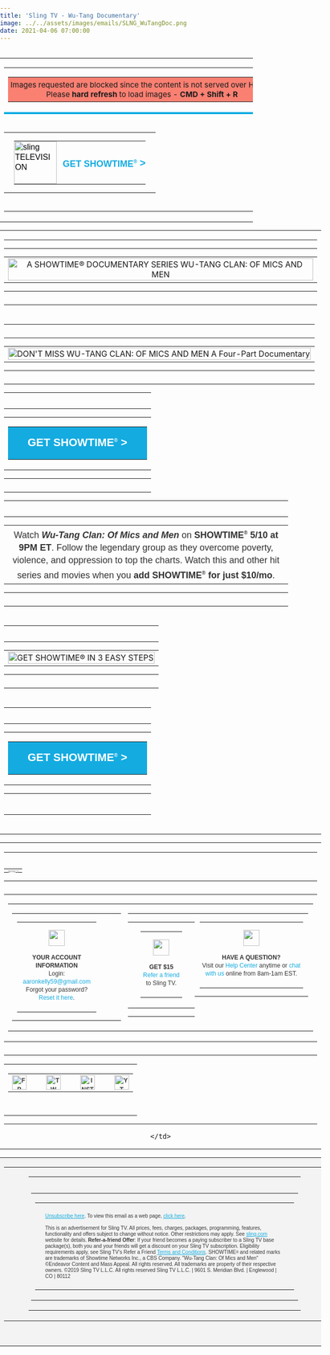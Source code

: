 ```yaml
---
title: 'Sling TV - Wu-Tang Documentary'
image: ../../assets/images/emails/SLNG_WuTangDoc.png
date: 2021-04-06 07:00:00
---
```


<!DOCTYPE html PUBLIC "-//W3C//DTD XHTML 1.0 Transitional//EN" "http://www.w3.org/TR/xhtml1/DTD/xhtml1-transitional.dtd">
<html xmlns="http://www.w3.org/1999/xhtml" xmlns:v="urn:schemas-microsoft-com:vml" xmlns:o="urn:schemas-microsoft-com:office:office">
<head>
<title>Sling TELEVISION</title>
<meta http-equiv="Content-Type" content="text/html; charset=utf-8">
<meta http-equiv="X-UA-Compatible" content="IE=edge">
<meta name="viewport" content="width=device-width, initial-scale=1.0">
<meta name="format-detection" content="telephone=no">
<style type="text/css">
@font-face {
    font-family: 'brandon_text_regular';
    src: url('https://cdn.wearelift.net/sling/email/brandontext_regular_macroman/Brandon_txt_reg-webfont.eot');
    src: url('https://cdn.wearelift.net/sling/email/brandontext_regular_macroman/Brandon_txt_reg-webfont.eot?#iefix') format('embedded-opentype'),
         url('https://cdn.wearelift.net/sling/email/brandontext_regular_macroman/Brandon_txt_reg-webfont.woff2') format('woff2'),
         url('https://cdn.wearelift.net/sling/email/brandontext_regular_macroman/Brandon_txt_reg-webfont.woff') format('woff'),
         url('https://cdn.wearelift.net/sling/email/brandontext_regular_macroman/Brandon_txt_reg-webfont') format('truetype');
    font-weight: normal; font-style: normal; text-decoration: none;
}
@font-face {
    font-family: 'brandon_text_boldbold';
    src: url('https://cdn.wearelift.net/sling/email/brandontext_bold_macroman/Brandon_txt_bld-webfont.eot') !important;
    src: url('https://cdn.wearelift.net/sling/email/brandontext_bold_macroman/Brandon_txt_bld-webfont.eot?#iefix') format('embedded-opentype'),
         url('https://cdn.wearelift.net/sling/email/brandontext_bold_macroman/Brandon_txt_bld-webfont.woff2') format('woff2'),
         url('https://cdn.wearelift.net/sling/email/brandontext_bold_macroman/Brandon_txt_bld-webfont.woff') format('woff'),
         url('https://cdn.wearelift.net/sling/email/brandontext_bold_macroman/Brandon_txt_bld-webfont') format('truetype');
    font-weight: bold; font-style: normal; text-decoration: none;
}
@font-face {
    font-family: 'brandon_text_bolditalic';
    src: url('https://cdn.wearelift.net/sling/email/brandontext_bolditalic_macroman/Brandon_txt_bld_it-webfont.eot');
    src: url('https://cdn.wearelift.net/sling/email/brandontext_bolditalic_macroman/Brandon_txt_bld_it-webfont.eot?#iefix') format('embedded-opentype'),
         url('https://cdn.wearelift.net/sling/email/brandontext_bolditalic_macroman/Brandon_txt_bld_it-webfont.woff2') format('woff2'),
         url('https://cdn.wearelift.net/sling/email/brandontext_bolditalic_macroman/Brandon_txt_bld_it-webfont.woff') format('woff'),
         url('https://cdn.wearelift.net/sling/email/brandontext_bolditalic_macroman/Brandon_txt_bld_it-webfont') format('truetype');
    font-weight: bold; font-style: italic; text-decoration: none;
}
body {
 margin: 0 !important;
 padding: 0 !important;
 -webkit-text-size-adjust: 100% !important;
 -ms-text-size-adjust: 100% !important;
 -webkit-font-smoothing: antialiased !important;
}
img {
 border: 0 !important;
 outline: none !important;
}
p {
 Margin: 0px !important;
 Padding: 0px !important;
}
table {
 border-collapse: collapse;
 mso-table-lspace: 0px;
 mso-table-rspace: 0px;
}
td, a, span {
 border-collapse: collapse;
}
.ExternalClass * {
 line-height: 100%;
}
.em_defaultlink a {
 color: inherit !important;
 text-decoration: none !important;
}
span.MsoHyperlink {
 mso-style-priority: 99;
 color: inherit;
}
span.MsoHyperlinkFollowed {
 mso-style-priority: 99;
 color: inherit;
}
.em_footer a {
 color: #848484;
 text-decoration: none;
}
.em_blu a {
 color: #cff0f9;
 text-decoration: none;
}
.em_font121 a {
 color: #21bee7;
 text-decoration: none;
}
.em_white {
 color: #ffffff;
 text-decoration: none;
}
.em_gray a {
 color: #323232;
 text-decoration: none;
}
.em_blk a {
 text-decoration: none;
 color: #323232;
}
.em_blk2 a {
 text-decoration: none;
 color: #000000;
}
.em_blk3 a {
 text-decoration: none;
 color: #363636;
}
  /*new bp*/
@media only screen and (max-width: 640px) {
  .font_16{
    font-size:16px!important;
  }
  .desktop-hide{
    display: block !important;
    max-height: none !important;
  }
}
/*Stylesheet for the devices width between 481px to 639px*/
 @media only screen and (min-width:481px) and (max-width:639px) {
.em_main_table {
 width: 480px !important;
}
.em_wrapper {
 width: 100% !important;
}
.em_aside {
 padding: 0px 10px!important;
}
.em_hide {
 display: none !important;
}
.em_hide_desktop { display: table !important; float: none !important; width: 100% !important; overflow: visible !important; height: auto !important; }
.em_center {text-align:center !important;}
.em_full_img {
 width: 100% !important;
 height: auto !important;
}
.em_height {
 height: 20px !important;
 font-size: 1px !important;
 line-height: 1px !important;
}
.em_side15 {
 width: 10px !important;
}
.em_footer_txt {
 font-size: 8px !important;
 line-height: 11px !important;
}
.em_side {
 width: 10px !important;
}
.em_h20 {
 height: 20px !important;
}
.em_f12 {
 font-size: 14px !important;
 line-height: 15px !important;
}
.em_f8 {
 font-size: 10px !important;
 line-height: 13px !important;
}
.em_img { width: 100% !important; height: auto !important; }
.em_img4 {
 width: 55px !important;
 height: 55px !important;
}
.em_w65 {
 width: 65px !important;
}
.em_bottom1 {
 padding-bottom: 5px !important;
}
.em_w27 {
 width: 30px !important;
}
.em_h5 {
 height: 5px !important;
 line-height: 1px !important;
 font-size: 1px !important;
}
.text7 {
 font-size: 15px !important;
 line-height: 17px !important;
}
.em_sicon {
 width: 25px !important;
 height: 25px !important;
}
.em_w300 {
 width: 350px !important;
}
.em_img3 {
 width: 100% !important;
 height: 140px !important;
}
.em_iconwidth {
 width: 5px !important;
 height: 9px !important;
}
.em_top {
 padding-top: 20px !important;
}
.em_font18 {
 font-size: 18px !important;
}
.em_width8 {
 width: 9px !important;
 height: auto !important;
}
.em_wrapper1 {
 width: 280px !important;
}
.em_font16 {
 font-size: 16px !important;
}
.em_width8 {
 width: 8px !important;
 height: auto !important;
}
.em_text {
 font-size: 15px !important;
 line-height: 17px !important;
}
.em_text1 {
 font-size: 13px !important;
 line-height: 15px !important;
}
.em_text11 {
 font-size: 14px !important;
 line-height: 16px !important;
}
.em_auto {
 height: auto !important;
}
.em_right {
 text-align: right !important;
}
.em_wrapper2 {
 width: 460px !important;
}
.em_wrapper3 {
 width: 219px !important;
}
.em_font121 {
 font-size: 15px !important;
 line-height: 19px !important;
}
.em_padn {
 padding: 0px !important;
}
.em_full_img1 {
 width: 230px !important;
 height: auto !important;
}
.em_f {
 font-size: 12px !important;
 line-height: 13px !important;
}
.em_f1 {
 font-size: 10px !important;
 line-height: 13px !important;
}
.em_f2 {
 font-size: 9px !important;
 line-height: 12px !important;
 padding: 0px 2px 0px 2px !important;
}
.em_w {
 width: 460px !important;
}
.em_font2 {
 font-size: 18px !important;
 line-height: 20px !important;
}
.em_font24 {
 font-size: 24px !important;
 line-height: 26px !important;
}
.em_font3 {
 font-size: 32px !important;
 line-height: 36px !important;
 }
 .em_font4 {
 font-size: 40px !important;
 line-height: 44px !important;
}
.em_full_img3 {
 width: 240px !important;
 height: auto !important;
}
  .w_320 {  width: 480px !important; }
.em_auto_h {height:auto !important;}
}
 @media only screen and (min-width:375px) and (max-width:480px) {
.em_main_table {
 width: 374px !important;
}
.em_wrapper {
 width: 100% !important;
}
.em_aside {
 padding: 0px 10px !important;
}
.em_hide {
 display: none !important;
}
.em_hide_desktop { display: table !important; float: none !important; width: 100% !important; overflow: visible !important; height: auto !important; }
.em_center {text-align:center !important;}
.em_full_img {
 width: 100% !important;
 height: auto !important;
}
.em_height {
 height: 20px !important;
 font-size: 1px !important;
 line-height: 1px !important;
}
.em_side15 {
 width: 10px !important;
}
.em_font121 {
 font-size: 15px !important;
 line-height: 19px !important;
}
.em_img { width: 100% !important; height: auto !important; }
.em_img98 {
 width: 76px !important;
 height: auto !important;
}
.em_arrow {
 width: 6px !important;
 height: auto !important;
}
.em_footer_txt {
 font-size: 8px !important;
 line-height: 11px !important;
}
.em_side {
 width: 10px !important;
}
.em_side1 img {
 width: 10px !important;
}
.em_h20 {
 height: 20px !important;
}
.em_f12 {
 font-size: 12px !important;
 line-height: 18px !important;
 letter-spacing: 1px !important;
}
.em_cta {
 width: 260px !important;
}
.em_font2 a {
 font-size: 18px !important;
}
.em_font2 {
 font-size: 18px !important;
 line-height: 20px !important;
}
.em_font24 {
 font-size: 24px !important;
 line-height: 26px !important;
}
.em_font3 {
 font-size: 32px !important;
 line-height: 36px !important;
}
.em_font4 {
 font-size: 40px !important;
 line-height: 44px !important;
}
.em_imgarrow {
 width: 12px !important;
 height: 31px !important;
}
.em_f8 {
 font-size: 8px !important;
 line-height: 11px !important;
}
.em_img3 {
 width: 100% !important;
 height: 140px !important;
}
.em_w300 {
 width: 300px !important;
}
.em_img4 {
 width: 45px !important;
 height: 45px !important;
}
.em_w65 {
 width: 65px !important;
}
.em_bottom1 {
 padding-bottom: 5px !important;
}
.em_padn {
 padding: 0px !important;
}
.em_full_img1 {
 width: 177px !important;
 height: auto !important;
}
.em_f {
 font-size: 12px !important;
 line-height: 13px !important;
}
.em_f1 {
 font-size: 10px !important;
 line-height: 13px !important;
}
.em_f2 {
 font-size: 8px !important;
 line-height: 12px !important;
 padding: 0px 2px 0px 2px !important;
}
.em_w {
 width: 354px !important;
}
.w_320 {  width: 374px !important; }
.em_full_img3 {
 width: 187px !important;
 height: auto !important;
}
.em_auto_h {height:auto !important;}
}
 @media only screen and (max-width:374px) {
.em_main_table {
 width: 320px !important;
}
.em_wrapper {
 width: 100% !important;
}
.em_aside {
 padding: 0px 10px !important;
}
.em_hide {
 display: none !important;
}
.em_hide_desktop { display: table !important; float: none !important; width: 100% !important; overflow: visible !important; height: auto !important; }
.em_center {text-align:center !important;}
.em_full_img {
 width: 100% !important;
 height: auto !important;
}
.em_height {
 height: 20px !important;
 font-size: 1px !important;
 line-height: 1px !important;
}
.em_side15 {
 width: 10px !important;
}
.em_font121 {
 font-size: 15px !important;
 line-height: 19px !important;
}
.em_img { width: 100% !important; height: auto !important; }
.em_img98 {
 width: 76px !important;
 height: auto !important;
}
.em_arrow {
 width: 6px !important;
 height: auto !important;
}
.em_footer_txt {
 font-size: 8px !important;
 line-height: 11px !important;
}
.em_side {
 width: 10px !important;
}
.em_padn {
 padding: 0px !important;
}
.em_full_img1 {
 width: 150px !important;
 height: auto !important;
}
.em_f {
 font-size: 12px !important;
 line-height: 13px !important;
}
.em_f1 {
 font-size: 10px !important;
 line-height: 13px !important;
}
.em_f2 {
 font-size: 8px !important;
 line-height: 12px !important;
 padding: 0px 2px 0px 2px !important;
}
.em_font2 {
 font-size: 18px !important;
 line-height: 20px !important;
}
.em_font24 {
 font-size: 23px !important;
 line-height: 26px !important;
}
.em_font3 {
 font-size: 32px !important;
 line-height: 36px !important;
}
.em_font4 {
 font-size: 40px !important;
 line-height: 44px !important;
}
.em_w {
 width: 300px !important;
}
.em_b {
 padding-bottom: 11px !important;
}
.w_320 {  width: 320px !important; }
.em_full_img3 {
 width: 160px !important;
 height: auto !important;
}
.em_auto_h {height:auto !important;}
}
      @media only screen and (max-width: 480px) {
        .container {width: 100% !important;}
        .footer { width:auto !important; margin-left:0; }
        .mobile-hidden { display:none !important; }
        .logo { display:block !important; padding:0 !important; }
        .header img{max-width:100% !important;height:auto !important; max-height:auto !important;}
        .photo img { width:100% !important; max-width:100% !important; height:auto !important;}
        .drop { display:block !important; width: 100% !important; float:left; clear:both;}
        .font-cta-top { font-size:16px !important; }
        .font-cta-top-arrow { font-size:16px !important; vertical-align:0px !important; }
        .headline_font { font-size:44px !important; line-height: 46px !important; }
        .subheadline_font { font-size:24px !important; line-height: 26px !important; }
        .main_font { font-size:16px !important; line-height: 18px !important; }
        .body_disclaimer_font { font-size:10px !important; line-height: 12px !important; }
        .footer_social { padding-top:30px !important; }
        .footerlogo { display:block !important; width: 100% !important; padding-top:15px; float:left; clear:both;}
        .nav4, .nav5, .nav6 { display: none !important; }
        .tableBlock {width:100% !important;}
        .responsive-td {width:100% !important; display:block !important; padding:0 !important; }
        .fluid, .fluid-centered {
          width: 100% !important;
          max-width: 100% !important;
          height: auto !important;
          margin-left: auto !important;
          margin-right: auto !important;
        }
        .fluid-centered {
          margin-left: auto !important;
          margin-right: auto !important;
        }
        /* MOBILE GLOBAL STYLES - DO NOT CHANGE */
        body { padding: 0px !important; font-size: 16px !important; line-height: 150% !important;}
        h1 { font-size: 22px !important; line-height: normal !important;}
        h2 { font-size: 20px !important; line-height: normal !important;}
        h3 { font-size: 18px !important; line-height: normal !important;}
        .buttonstyles {
          font-family:arial,helvetica,sans-serif !important;
          font-size: 16px !important;
          padding: 10px !important;
        }
        /* END OF MOBILE GLOBAL STYLES - DO NOT CHANGE */
      }
      @media only screen and (max-width: 640px) {
        .container { width:100% !important; }
        .mobile-hidden { display:none !important; }
        .logo { display:block !important; padding:0 !important; }
        .photo img { width:100% !important; height:auto !important;}
        .nav5, .nav6 { display: none !important;}
        .fluid, .fluid-centered {
          width: 100% !important;
          max-width: 100% !important;
          height: auto !important;
          margin-left: auto !important;
          margin-right: auto !important;
        }
        .fluid-centered {
          margin-left: auto !important;
          margin-right: auto !important;
        }
      }
    </style>
<style>
  [style*="brandon_text_regular"] {
    font-family: 'brandon_text_regular', Arial, sans-serif !important;}
  [style*="brandon_text_boldbold"] {
    font-family: 'brandon_text_boldbold', Arial, sans-serif !important;}  
</style>
<!--[if gte mso 9]>  <xml>    <o:OfficeDocumentSettings>      <o:AllowPNG/>      <o:PixelsPerInch>96</o:PixelsPerInch>   </o:OfficeDocumentSettings>  </xml>  <![endif]-->
<!--[if mso]>      <style type="text/css">        body, table, td {font-family: Arial,  sans-serif !important;}      </style>      <![endif]-->
    <!--[if mso]>       <style type="text/css">           /* Begin Outlook Font Fix */           body, table, td {               font-family: Arial, Helvetica, sans-serif ;               font-size:16px;               color:#000000;               line-height:1;           }           /* End Outlook Font Fix */       </style>     <![endif]-->
</head>
<body style="margin:0px; padding:0px;"><style type="text/css">
div.preheader 
{ display: none !important; } 
</style>
<div class="preheader" style="font-size: 1px; display: none !important;">wu tang</div>

<!--Full width table start-->
<table width="100%" border="0" cellspacing="0" cellpadding="0" bgcolor="#ffffff">
  <!--HEADER SECTION -->
    <table cellpadding="0" cellspacing="0" width="100%" style="min-width: 100%; " class="stylingblock-content-wrapper"><tr><td class="stylingblock-content-wrapper camarker-inner"><table width="640" cellpadding="0" cellspacing="0" border="0" align="center" class="em_main_table" style="table-layout:fixed;  width:640px;">
   <tr>
    <td align="center" valign="top">
      <table align="center" border="0" cellpadding="0" cellspacing="0" style="table-layout:fixed; width:100%; max-width:640px;background-color:salmon;" width="640">
        <tr>
          <td align="center" style="padding: 5px;font-size: 15px;" valign="top">
          Images requested are blocked since the content is not served over HTTPS<br/>
          Please <strong>hard refresh</strong> to load images - <strong>CMD + Shift + R</strong>
        </td>
        </tr>
      </table>
    </td>
  </tr>
  <tr>
   <td align="center" style="padding: 20px 0px; border-top:solid 4px #00abe3;" valign="top">
    <table align="center" border="0" cellpadding="0" cellspacing="0" style="table-layout:fixed; width:100%; max-width:640px;" width="640">
      <tr>
       <td align="center" style="padding: 0px 20px;" valign="top">
        <table align="center" border="0" cellpadding="0" cellspacing="0" style="width:100%; max-width:640px;" width="640">
          <tr>
           <td align="left" style="padding:0px 6px 0px 0px; text-align:left;" valign="top" width="85">
            <a href="http://click.mail.sling.com/?qs=4fed73bfd06b250e88591bc2e23dc6193e7595e569323de1854e367ef03425631cc8a1e1f7b27af2adeb77524e5e570723f7bb949d69827f"  style="text-decoration:none;" target="_blank"><img alt="sling TELEVISION" border="0" class="em_img98" src="http://image.mail.sling.com/lib/fe9813727565027976/m/10/39f3cfe8-30b5-42f7-a1a1-d1dd087387d4.png" style="display:block; font-family:Arial, sans-serif; font-size:16px; line-height:20px; color:#000000;" width="85"></a></td><td align="right" class="font-cta-top" style="font-family:'brandon_text_regularregular', Arial, sans-serif; font-size:18px; line-height:21px; text-transform:uppercase; text-align:right; color:#14ABE0; padding:0px 0px 0px 6px; text-align:right;" valign="middle">
            <a class="font-cta-top" href="http://click.mail.sling.com/?qs=4fed73bfd06b250ed0d39851ae4f224f6e40f1189ab21f9b1f4f31b40edd64ee3d0bb2146e328e0f28e61560181ff9217b52268f525db0e3" style="text-decoration:none; color:#14ABE0; white-space:nowrap;font-weight:bold;" target="_blank" >GET SHOWTIME<sup style="font-size:10px;">®</sup> <span class="font-cta-top-arrow" style="vertical-align:1px; font-family:'Lucida Sans Unicode', 'Lucida Grande', sans-serif; font-weight:600; font-size:20px;">&gt;</span></a></td></tr></table></td></tr></table></td></tr></table></td></tr></table>

  <!--//HEADER SECTION -->
  <!--BODY SECTION -->
  <tr>
    <td align="center" valign="top"><table width="640" cellpadding="0" cellspacing="0" border="0" align="center" class="em_main_table" style="table-layout:fixed;  width:640px;">
        <tr>
          <td align="center" valign="top">
                <table cellpadding="0" cellspacing="0" width="100%" class="stylingblock-content-wrapper" style="min-width: 100%; "><tr><td class="stylingblock-content-margin-cell" style="padding: 0px 0px 10px; "><table cellpadding="0" cellspacing="0" width="100%" style="background-color: transparent; min-width: 100%; " class="stylingblock-content-wrapper"><tr><td style="padding: 0px; " class="stylingblock-content-wrapper camarker-inner"><table width="100%" cellspacing="0" cellpadding="0"><tr><td align="center"><a href="http://click.mail.sling.com/?qs=4fed73bfd06b250ee1a1cd7aca62592a4a7cdeb2f48bf9293ade180d3c48c350985882cd451b0bc64f95ebfdba070762e956db5e6f519701" title=""   data-linkto="https://">
<img src="http://image.mail.sling.com/lib/fe9813727565027976/m/11/2eab51ca-f490-48df-a45c-64ef67f85e72.png" alt="A SHOWTIME® DOCUMENTARY SERIES WU-TANG CLAN: OF MICS AND MEN" width="640" style="display: block; padding: 0px; text-align: center; height: auto; width: 100%; border: 0px;"></a></td></tr></table></td></tr></table></td></tr></table>   
   </td>
    </tr>
    <tr>
   <td align="center" valign="top">
    <table cellpadding="0" cellspacing="0" width="100%" class="stylingblock-content-wrapper" style="min-width: 100%; "><tr><td class="stylingblock-content-margin-cell" style="padding: 10px 0px; "><table cellpadding="0" cellspacing="0" width="100%" style="background-color: transparent; min-width: 100%; " class="stylingblock-content-wrapper"><tr><td style="padding: 0px; " class="stylingblock-content-wrapper camarker-inner"><table width="100%" cellspacing="0" cellpadding="0"><tr><td align="center">
<img data-assetid="4374" src="http://image.mail.sling.com/lib/fe9813727565027976/m/11/a071398e-2e99-4c3d-857d-d2f691348ca7.png" alt="DON'T MISS WU-TANG CLAN: OF MICS AND MEN A Four-Part Documentary" width="640" style="display: block; padding: 0px; text-align: center; height: auto; width: 100%; border: 0px;"></td></tr></table></td></tr></table></td></tr></table><table cellpadding="0" cellspacing="0" width="100%" class="stylingblock-content-wrapper" style="min-width: 100%; "><tr><td class="stylingblock-content-margin-cell" style="padding: 15px 0px 10px; "><table cellpadding="0" cellspacing="0" width="100%" style="background-color: transparent; min-width: 100%; " class="stylingblock-content-wrapper"><tr><td style="padding: 0px; " class="stylingblock-content-wrapper camarker-inner"><table width="100%" border="0" cellspacing="0" cellpadding="0" align="center"><tr><td align="center"><table border="0" cellspacing="0" cellpadding="0"><tr>
<td class="innertd buttonblock" bgcolor="#14ABE0" style=" border-radius: 0px; -moz-border-radius: 0px; -webkit-border-radius: 0px; background-color: #14ABE0;">
  <a style=" font-size: 22px; font-family: Arial, Helvetica, sans-serif, brandon_text_boldbold; font-weight: bold; color: #FFFFFF; text-align: center; text-transform: uppercase;text-decoration: none; display: block; background-color: #14ABE0; border: 1px solid #14ABE0; padding: 15px 30px; border-radius: 0px; -moz-border-radius: 0px; -webkit-border-radius: 0px;" target="_blank" href="http://click.mail.sling.com/?qs=4fed73bfd06b250ec78b0cf842865cf2bd3091e650c5134cc7ab4ebc3e8fb3ecbefd9aef1e7f3236397988d9c7f4c1d26a5775d2006704d6" title=""   data-linkto="https://">GET SHOWTIME<sup style="font-size:10px;">®</sup> &gt;</a>
  </td></tr></table></td></tr></table></td></tr></table></td></tr></table><table cellpadding="0" cellspacing="0" width="100%" class="stylingblock-content-wrapper" style="min-width: 100%; "><tr><td class="stylingblock-content-margin-cell" style="padding: 15px 0px 10px; "><table cellpadding="0" cellspacing="0" width="100%" style="background-color: transparent; min-width: 100%; " class="stylingblock-content-wrapper"><tr><td style="padding: 0px; " class="stylingblock-content-wrapper camarker-inner"><table align="center">
  
  <tr><td>
    <div style="text-align: center;max-width:550px;">
      <span style="text-align: center; line-height: 25px; font-size: 18px; font-family:'Brandon Text','brandon_text_regular', arial,sans-serif; color: #333333;">Watch <strong><i>W<span>u</span>-<span>T</span>a<span>ng</span> C<span>la</span>n: <span>O</span>f M<span>ic</span>s a<span>nd</span> Men</i></strong> on <strong> SHOWTIME<sup style="font-size:10px;">®</sup> 5/10 at <span>9P</span><span>M</span> E<span>T</span></strong>. Follow the legendary group as they overcome poverty, violence, and oppression to top the charts. Watch this and other hit series and movies when you <strong>add SHOWTIME<sup style="font-size:10px;">®</sup> for just $10/mo</strong>.</span></div>
    </td></tr>
  
</table>

</td></tr></table></td></tr></table>
   
   </td>
    </tr>
    <tr>
   <td>
    <table cellpadding="0" cellspacing="0" width="100%" class="stylingblock-content-wrapper" style="min-width: 100%; "><tr><td class="stylingblock-content-margin-cell" style="padding: 15px 0px 10px; "><table cellpadding="0" cellspacing="0" width="100%" style="background-color: transparent; min-width: 100%; " class="stylingblock-content-wrapper"><tr><td style="padding: 0px; " class="stylingblock-content-wrapper camarker-inner"><table width="100%" cellspacing="0" cellpadding="0"><tr><td align="center"><a href="http://click.mail.sling.com/?qs=4fed73bfd06b250e0a113546fa8bd4dfd03f976d6acd615654eef2aea794d0b496154f01443785c3c9fd754da2a3b271cd0d2415fcb1d962" title=""   data-linkto="https://">
<img data-assetid="4376" src="http://image.mail.sling.com/lib/fe9813727565027976/m/11/bc9469f6-dfb6-4e87-9ac5-10f08dcf3ccf.png" alt="GET SHOWTIME® IN 3 EASY STEPS" width="640" style="display: block; padding: 0px; text-align: center; height: auto; width: 100%; border: 0px;"></a></td></tr></table></td></tr></table></td></tr></table>
   
   </td>
    </tr>
    <tr>
   <td align="center" valign="top">
    <table cellpadding="0" cellspacing="0" width="100%" class="stylingblock-content-wrapper" style="min-width: 100%; "><tr><td class="stylingblock-content-margin-cell" style="padding: 15px 0px 25px; "><table cellpadding="0" cellspacing="0" width="100%" style="background-color: transparent; min-width: 100%; " class="stylingblock-content-wrapper"><tr><td style="padding: 0px; " class="stylingblock-content-wrapper camarker-inner"><table width="100%" border="0" cellspacing="0" cellpadding="0" align="center"><tr><td align="center"><table border="0" cellspacing="0" cellpadding="0"><tr><td class="innertd buttonblock" bgcolor="#14ABE0" style=" border-radius: 0px; -moz-border-radius: 0px; -webkit-border-radius: 0px; background-color: #14ABE0;">
  <a style=" font-size: 22px; font-family: Arial, Helvetica, sans-serif, brandon_text_boldbold; font-weight: bold; color: #FFFFFF; text-align: center; text-transform: uppercase;text-decoration: none; display: block; background-color: #14ABE0; border: 1px solid #14ABE0; padding: 15px 30px; border-radius: 0px; -moz-border-radius: 0px; -webkit-border-radius: 0px;" target="_blank" href="http://click.mail.sling.com/?qs=4fed73bfd06b250ec78b0cf842865cf2bd3091e650c5134cc7ab4ebc3e8fb3ecbefd9aef1e7f3236397988d9c7f4c1d26a5775d2006704d6" title=""   data-linkto="https://">GET SHOWTIME<sup style="font-size:10px;">®</sup> &gt;</a>
  </td></tr></table></td></tr></table></td></tr></table></td></tr></table>  
   
   </td>
    </tr>
    <tr>
   <td align="center" valign="top">
   
    
   
   </td>
    </tr>
    <tr>
   <td valign="top" align="center">
 
     
 
   </td>
    </tr>
    <tr>
   <td align="center" valign="top">
 
    
    
   </td>
    </tr>
  </table>
    </td>
  </tr>
  <!--//BODY SECTION -->
  <!--FOOTER SECTION -->
  <tr>
         <td>
         <!--Social_Icon_Section-->
          <table width="640" border="0" cellspacing="0" cellpadding="0" align="center" style="background: #f2f3f2;table-layout:fixed; width:640px; background: url('http://image.mail.sling.com/lib/fe9813727565027976/m/9/gradient_bg.jpg') top repeat-x;" class="em_main_table">
              <tr>
    <td valign="top" align="center">
     <table cellpadding="0" cellspacing="0" width="100%" style="background-color: transparent; min-width: 100%; " class="stylingblock-content-wrapper"><tr><td style="padding: 0px; " class="stylingblock-content-wrapper camarker-inner"><table cellpadding="0" cellspacing="0" width="100%" class="stylingblock-content-wrapper" style="min-width: 100%; ">
    </table><table width="100%" cellspacing="0" cellpadding="0"><tr><td align="center"><img data-assetid="4025" src="http://image.mail.sling.com/lib/fe9813727565027976/m/11/72dfd30e-cb1d-4d07-9e9f-ccec08dd0f52.png" style="display: block; padding: 0px; text-align: center; height: auto; width: 100%; border: 0px; margin-bottom:-20px;"></td></tr></table>

  <table cellpadding="0" cellspacing="0" width="100%" style="background-color: transparent; min-width: 100%; border-top: 0px; border-right: 0px; border-bottom: 1px solid transparent; border-left: 0px; " class="stylingblock-content-wrapper">
    <tr><td style="padding: 10px 0px; " class="stylingblock-content-wrapper camarker-inner"><table cellspacing="0" cellpadding="0" style="width: 100%;"><tr><td><table cellspacing="0" cellpadding="0" style="width: 100%;"><tr>
  
<td valign="top" class="responsive-td" style="width: 40%; padding-right: 0px;"><table cellpadding="0" cellspacing="0" width="100%" style="background-color: transparent; min-width: 100%; " class="stylingblock-content-wrapper"><tr><td style="padding: 0px 10px; " class="stylingblock-content-wrapper camarker-inner"><table align="center" class="contents" style="border-collapse: collapse; border-spacing: 0; width: 80%;">
               <!--Image-->
               <tr>
                <td align="center" style="border-collapse: collapse; padding: 15px 20px;"><img alt="" src="http://image.mail.sling.com/lib/fe9813727565027976/m/9/b775c395-52a4-4652-8295-f2d6a94e4dda.png" style="border: 0; display: block !important; height: auto; max-width:32px;" width="32"></td>
               </tr>
               <!--Image End-->
               <!--Text-->
               <tr>
                <td align="center" style="border-collapse: collapse; color: #363636; font-family: Arial, sans-serif; font-size: 12px; font-weight: 400; line-height: 16px; padding: 0px 0px 20px 0px;"><span style="font-weight:600;">YOUR ACCOUNT INFORMATION</span><br>  Login: <a style="text-decoration: none; color: #14abe0; white-space:nowrap;" href="mailto:aaronkelly59@gmail.com">aaronkelly59@gmail.com</a><br>
                                                      Forgot your password? 
                                                      <a style="text-decoration: none; color: #14abe0; white-space:nowrap;" href="http://click.mail.sling.com/?qs=4fed73bfd06b250e21a661755af70d8978775f3186342f422af6138831f9a62806db0f22ca7469b30b53d7ed5e7159ef325d4f39d89d4476" target="_blank">Reset it here</a>. </td>
               </tr>
               <!--Text End-->
              </table></td></tr></table></td><td valign="top" class="responsive-td" style="width: 20%; padding-left: 0px; padding-right: 0px;"><table cellpadding="0" cellspacing="0" width="100%" style="background-color: transparent; min-width: 100%; " class="stylingblock-content-wrapper"><tr><td style="padding: 0px; " class="stylingblock-content-wrapper camarker-inner"><table align="center" class="em_hide_desktop" style="display:none;max-width:70%;">
  <tr style="border-top:1px solid #CACACA;"><td></td></tr>
</table>
                                                        
<table align="center" class="contents" style="border-collapse: collapse; border-spacing: 0; width: 100%;">

  <tr>
    <td class="em_hide" align="left" width="1" style="margin-top:60px;display:block;" valign="middle">
      <img data-assetid="4036" src="http://image.mail.sling.com/lib/fe9813727565027976/m/11/9fc0e007-5c1f-44b6-9697-0b4d3083cd0d.png" height="52" width="1" style="display: block; padding: 0px; text-align: center; height: 52px; width: 1px; border: 0px;">
    </td>
    <td align="center">
           <!--Image-->
      <table>
    <tr>
                <td align="center" valign="middle" style="border-collapse: collapse; padding: 15px 20px;"><img alt="" src="http://image.mail.sling.com/lib/fe9813727565027976/m/9/29827674-b110-4522-920c-923700ab8866.png" style="border: 0; display: block !important; height: auto; max-width:32px;" width="32"></td>
               </tr>
               <!--Image End-->
               <!--Text-->
               <tr>
                <td align="center" style="border-collapse: collapse; color: #363636; font-family: Arial, sans-serif; font-size: 12px; font-weight: 400; line-height: 16px; padding: 0px 5px 20px 5px;"><span style="font-weight:600;">GET $15</span><br> <a style="text-decoration: none; color: #14abe0; white-space:nowrap;" href="http://click.mail.sling.com/?qs=4fed73bfd06b250ea43625a3fabb6cbacc52b481584126f45a7d774694f2ba902790f676e1f4a8a3655b4a2f889a3e2ca50ba7f76283c974" target="_blank">Refer a friend</a>
                                                      to Sling TV. </td>
               </tr>
              </table>
               <!--Text End-->
    </td>
    <td class="em_hide" align="right" width="1" style="margin-top:60px;display:block;" valign="middle">
      <img data-assetid="4036" src="http://image.mail.sling.com/lib/fe9813727565027976/m/11/9fc0e007-5c1f-44b6-9697-0b4d3083cd0d.png" height="52" width="1" style="display: block; padding: 0px; text-align: center; height: 52px; width: 1px; border: 0px;">
    </td>
  </tr>  
              </table>
<table align="center" class="em_hide_desktop" style="display:none;max-width:70%;">
  <tr style="border-bottom:1px solid #CACACA;"><td></td></tr>
</table></td></tr></table></td><td valign="top" class="responsive-td" style="width: 40%; padding-left: 0px;"><table cellpadding="0" cellspacing="0" width="100%" style="background-color: transparent; min-width: 100%; " class="stylingblock-content-wrapper"><tr><td style="padding: 0px 10px; " class="stylingblock-content-wrapper camarker-inner"><table align="center" class="contents" style="border-collapse: collapse; border-spacing: 0; width: 100%;">
               <!--Image-->
               <tr>
                <td align="center" style="border-collapse: collapse; padding: 15px 20px;"><img alt="" src="http://image.mail.sling.com/lib/fe9813727565027976/m/9/265da0de-4204-4933-b7f1-330b2f150cd4.png" style="border: 0; display: block !important; height: auto; max-width:32px;" width="32"></td>
               </tr>
               <!--Image End-->
               <!--Text-->
               <tr>
                <td align="center" style="border-collapse: collapse; color: #363636; font-family: Arial, sans-serif; font-size: 12px; font-weight: 400; line-height: 16px; padding: 0px 5px 20px 5px;"><span style="font-weight:600;">HAVE A QUESTION?</span><br> Visit our <a style="text-decoration: none; white-space:nowrap; color: #14abe0;" href="http://click.mail.sling.com/?qs=4fed73bfd06b250e979f76cb1e59be5c7da949a324c14d2dcf327e4d00ab46f6f0f7226fb985996d67026f0a20feaa0155bab6b46aba3dfc" target="_blank">Help Center</a> anytime or <a style="text-decoration: none; white-space:nowrap; color: #14abe0;" href="http://click.mail.sling.com/?qs=4fed73bfd06b250ea1edfa5c515aea0912f90bc6bd9e4a337519939b63c2befa5577c4f707af1c9736b2b5f8cf5bf8a8522a48b5c6f1c955" target="_blank">chat <br>with us</a> online
                                                      from 8am-1am EST.</td>
               </tr>
               <!--Text End-->
              </table></td></tr></table></td></tr></table></td></tr></table></td></tr></table>

<table align="center">
   <tr>
                            <td align="center" valign="top"><table align="center" cellpadding="0" cellspacing="0" border="0">
                                <tr>
                                  <td align="center" valign="top"><a href="http://click.mail.sling.com/?qs=4fed73bfd06b250ee8b715da12a3f0a6ac08c30441232d76301e135c8c722d392fe47d7ab6ee3cc09769b746c9c060db8f2f0b4aa6ced831" target="_blank" style="text-decoration:none;" ><img src="http://image.mail.sling.com/lib/fe9813727565027976/m/5/A_Onboard_A_fb.png" width="29" height="29" alt="FB" border="0" style="display:block; font-family:Arial, sans-serif; font-size:12px; line-height:18px; color:#363636; font-weight:bold;"></a></td>
                                  <td width="7" style="width:7px;">&nbsp;</td>
                                  <td align="center" valign="top"><a href="http://click.mail.sling.com/?qs=4fed73bfd06b250ee930d8204901d0d9f1f1a026de5cfe495db67cc1bc8ae0eb9106fdb6dec0ea458db408a7b55f32235669e036a4410756" target="_blank" style="text-decoration:none;" ><img src="http://image.mail.sling.com/lib/fe9813727565027976/m/5/A_Onboard_A_tw.png" width="29" height="29" alt="TW" border="0" style="display:block; font-family:Arial, sans-serif; font-size:12px; line-height:18px; color:#363636; font-weight:bold;"></a></td>
                                  <td width="7" style="width:7px;">&nbsp;</td>
                                  <td align="center" valign="top"><a href="http://click.mail.sling.com/?qs=4fed73bfd06b250ea6e655ab66c3657a2864ad87521052bd090ba8ab43ae31f44c7f353376aed8f29aeb7c4384f4560bbfb38d76ef087618" target="_blank" style="text-decoration:none;" ><img src="http://image.mail.sling.com/lib/fe9813727565027976/m/5/A_Onboard_A_insta.png" width="29" height="29" alt="INSTA" border="0" style="display:block; font-family:Arial, sans-serif; font-size:12px; line-height:18px; color:#363636; font-weight:bold;"></a></td>
                                  <td width="7" style="width:7px;">&nbsp;</td>
                                  <td align="center" valign="top"><a href="http://click.mail.sling.com/?qs=4fed73bfd06b250e38420dd2084b0010180f29c894b5c0f873a1498801e034949e9ad413b5b35ace7d45c27220604e26b312ae8a4da3f17c" target="_blank" style="text-decoration:none;" ><img src="http://image.mail.sling.com/lib/fe9813727565027976/m/5/A_Onboard_A_yt.png" width="29" height="29" alt="YT" border="0" style="display:block; font-family:Arial, sans-serif; font-size:12px; line-height:18px; color:#363636; font-weight:bold;"></a></td>
                                </tr>
                              </table></td>
                          </tr>
  <tr><td>&nbsp;</td></tr>
</table></td></tr></table>  
     
    </td>
   </tr>
  </table>
        <!--//Social_Icon_Section-->
        </td>
        </tr>
        <tr>
          <td align="center" valign="top"><table width="640" border="0" cellspacing="0" cellpadding="0" align="center" style="table-layout:fixed; width:640px;" class="em_main_table" bgcolor="#f2f3f2">
              <tr>
                <td valign="top"><table width="640" class="em_wrapper" style="width:640px;" border="0" cellspacing="0" cellpadding="0">
                    <tr>
                      <td width="25" style="width:25px;" class="em_side15">&nbsp;</td>
                      <td valign="top" align="left"><table width="100%" border="0" cellspacing="0" cellpadding="0" align="left">
                          <tr>
                            <td height="15" style="font-size:1px; line-height:1px; height:15px;">&nbsp;</td>
                          </tr>
                          <tr>
                            <td class="em_footer" align="left" style="font-family: Arial, sans-serif; color:#39383a; font-size:10px; line-height:15px;">
       <!-- Legal Disclaimer Slot -->
                            <table cellpadding="0" cellspacing="0" width="100%" style="min-width: 100%; " class="stylingblock-content-wrapper"><tr><td class="stylingblock-content-wrapper camarker-inner"><table width="100%" align="center">
<tr>
                            <td class="em_footer" align="left" style="font-family: Arial, sans-serif; color:#363636; font-size:10px; line-height:12px; padding:20px 20px;">
                         <a href="http://click.mail.sling.com/?qs=4fed73bfd06b250e7ad17eb98d9873073041f3c23ab3b1d4714a675e9ad9ccb0acdbf19deb1b07b08d30ef852aeaff682f81e100d1f6a192"  style="color:#14abe0; text-decoration:underline;" target="_blank">Unsubscribe here</a>. To view this email as a web page, <span style="text-decoration:underline;"><a  href="http://view.mail.sling.com/?qs=8142c30f25bfd2d1fdc3ab9fb376327b99ded90cb8004398bd8efe709275b0af38e08a2d403827a5946d0456d584bc61435169360d74e5eda19df312ccbcbf13b0c175f6bc474c69" style="color:#14abe0; text-decoration:underline;" target="_blank">click here</a></span>.<br>
<br>   
This is an advertisement for Sling TV. All prices, fees, charges, packages, programming, features, functionality and offers subject to change without notice. Other restrictions may apply. See <a href="http://click.mail.sling.com/?qs=4fed73bfd06b250e72a2fbe4f61b913e1cd7e7c1b22f313453159287d0b5162647998aa8a8caf18b0f7ee9cd1e2e9689992108d6823d5ed9"  target="_blank" style="text-decoration:underline; color:#14abe0;display:inline-block;">sling.com</a> website for details. <b>Refer-a-friend Offer</b>: If your friend becomes a paying subscriber to a Sling TV base package(s), both you and your friends will get a discount on your Sling TV subscription. Eligibility requirements apply, see Sling TV’s Refer a Friend 
<a href="http://click.mail.sling.com/?qs=4fed73bfd06b250e71e97ff8ee14dc8f8404419ca9d894fa052c6cfadc769c3f78789f2828d9e099ca74fd88986677d1654eb4365a1a0565"  style="color:#14abe0; display:inline-block; text-decoration:underline;" target="_blank"> Terms&nbsp;and&nbsp;Conditions
</a>. SHOWTIME<sup style="vertical-align: 10%;font-size:7px;">®</sup> and related marks are trademarks of Showtime Networks Inc., a CBS Company. "Wu-Tang Clan: Of Mics and Men" ©Endeavor Content and Mass Appeal. All rights reserved. All trademarks are property of their respective owners. ©2019 Sling TV L.L.C. All rights reserved Sling TV L.L.C. | 9601 S. Meridian Blvd. | Englewood | CO | 80112</td>
                          </tr>
</table></td></tr></table> 
                            <!-- /Legal Disclaimer Slot -->
                            </td>
                          </tr>
                        </table></td>
                      <td width="25" style="width:25px;" class="em_side15">&nbsp;</td>
                    </tr>
                  </table></td>
              </tr>
              <tr>
                <td height="30" class="em_height">&nbsp;</td>
              </tr>
            </table></td>
        </tr>
      </table>
  
  </td></tr><!--//FOOTER SECTION -->

</table><!--Full width table End-->
<img src="https://pixel.app.returnpath.net/pixel.gif?r=46c7df542fbe27fdc541df622b315e16e552bc9c" width="1" alt="" height="1">
<div class="em_hide" style="white-space:nowrap;font:20px courier;color:#f2f3f2; background-color:#f2f3f2; font-size:0px; line-height:0px;">&nbsp; &nbsp; &nbsp; &nbsp; &nbsp; &nbsp; &nbsp; &nbsp; &nbsp; &nbsp; &nbsp; &nbsp; &nbsp; &nbsp; &nbsp; &nbsp; &nbsp; &nbsp; &nbsp; &nbsp; &nbsp;</div>
<img src="http://click.mail.sling.com/open.aspx?ffcb10-fefa1371776c07-fe561c72716c027d7c10-fe9813727565027976-ff961578-fe6717757567017a7515-ffce15" width="1" height="1">
<img src="https://pixel.app.returnpath.net/pixel.gif?r=46c7df542fbe27fdc541df622b315e16e552bc9c" width="1" height="1">

</custom></body>

</html>
